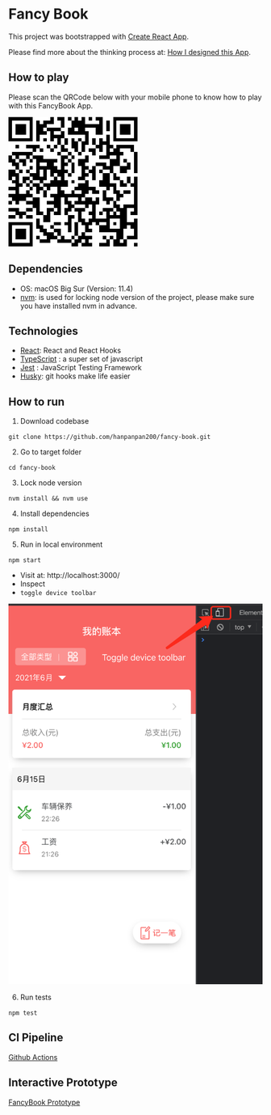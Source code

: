 # Fancy Book

This project was bootstrapped with [Create React App](https://github.com/facebook/create-react-app).

Please find more about the thinking process at: [How I designed this App](./docs/how-I-designed-this-app.md).

## How to play

Please scan the QRCode below with your mobile phone to know how to play with this FancyBook App.

![qrcode.png](docs/images/qrcode-new.png)

## Dependencies

- OS: macOS Big Sur (Version: 11.4)
- [nvm](https://github.com/nvm-sh/nvm): is used for locking node version of the project, please make sure you have installed nvm in advance.

## Technologies

- [React](https://reactjs.org/): React and React Hooks
- [TypeScript](https://www.typescriptlang.org/) : a super set of javascript
- [Jest](https://jestjs.io/) : JavaScript Testing Framework
- [Husky](https://typicode.github.io/husky/#/): git hooks make life easier

## How to run

1. Download codebase

```
git clone https://github.com/hanpanpan200/fancy-book.git
```

2. Go to target folder 

```
cd fancy-book
```

3. Lock node version

```
nvm install && nvm use
```

4. Install dependencies

```
npm install
``` 

5. Run in local environment

```
npm start
```

- Visit at: http://localhost:3000/
- Inspect
- `toggle device toolbar`

![inspect.png](./docs/images/toolbar.png)


6. Run tests

```
npm test
```

## CI Pipeline

[Github Actions](https://github.com/hanpanpan200/fancy-book/actions)

## Interactive Prototype

[FancyBook Prototype](https://v6.modao.cc/app/6f43d4201ca1893bce787d60a64cb27cc0f7a9fc?simulator_type=device&sticky)
